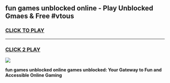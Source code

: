 
## fun games unblocked online - Play Unblocked Gmaes & Free #vtous
<h3>
<a href="https://premium.freeplayer.one?title=fun_games_unblocked_online&ref=01M">CLICK TO PLAY</a></h3>
<hr>

<h3>
<a href="https://premium.freeplayer.one?title=fun_games_unblocked_online&ref=01M">CLICK 2 PLAY</a>
  
</h3>

<a href="https://premium.freeplayer.one?title=fun_games_unblocked_online&ref=01M"><img src="https://clearcache.store/games.png"></a>


**fun games unblocked online games unblocked: Your Gateway to Fun and Accessible Online Gaming**
